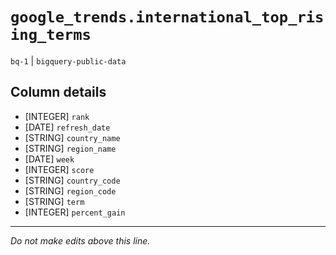 # `google_trends.international_top_rising_terms`
`bq-1` | `bigquery-public-data`

## Column details
* [INTEGER]   `rank`
* [DATE]      `refresh_date`
* [STRING]    `country_name`
* [STRING]    `region_name`
* [DATE]      `week`
* [INTEGER]   `score`
* [STRING]    `country_code`
* [STRING]    `region_code`
* [STRING]    `term`
* [INTEGER]   `percent_gain`

-------------------------------------------------------------------------------
*Do not make edits above this line.*
